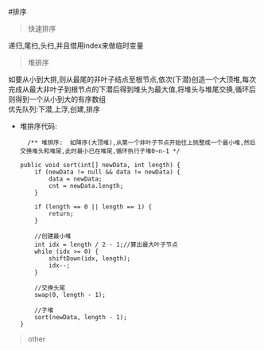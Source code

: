 #排序

  > 快速排序
  
  递归,尾扫,头扫,并且借用index来做临时变量

  > 堆排序

  如要从小到大排,则从最尾的非叶子结点至根节点,依次(下潜)创造一个大顶堆,每次完成从最大非叶子到根节点的下潜后得到堆头为最大值,将堆头与堆尾交换,循环后则得到一个从小到大的有序数组 \
  优先队列:下潜,上浮,创建,排序
  
  - 堆排序代码:

          /** 堆排序:  如降序(大顶堆),从第一个非叶子节点开始往上挑整成一个最小堆,然后交换堆头和堆尾,此时最小已在堆尾,循环执行子堆0~n-1 */

        public void sort(int[] newData, int length) {
            if (newData != null && data != newData) {
                data = newData;
                cnt = newData.length;
            }

            if (length == 0 || length == 1) {
                return;
            }

            //创建最小堆
            int idx = length / 2 - 1;//算出最大叶子节点
            while (idx >= 0) {
                shiftDown(idx, length);
                idx--;
            }

            //交换头尾
            swap(0, length - 1);

            //子堆
            sort(newData, length - 1);
        }

  > other

